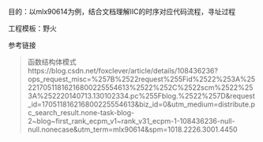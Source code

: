 目的：以mlx90614为例，结合文档理解IIC的时序对应代码流程，寻址过程

工程模板：野火

参考链接

> 函数结构体模式https://blog.csdn.net/foxclever/article/details/108436236?ops_request_misc=%257B%2522request%255Fid%2522%253A%2522170511816216800225554613%2522%252C%2522scm%2522%253A%252220140713.130102334.pc%255Fblog.%2522%257D&request_id=170511816216800225554613&biz_id=0&utm_medium=distribute.pc_search_result.none-task-blog-2~blog~first_rank_ecpm_v1~rank_v31_ecpm-1-108436236-null-null.nonecase&utm_term=mlx90614&spm=1018.2226.3001.4450

